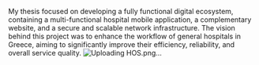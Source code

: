 My thesis focused on developing a fully functional digital ecosystem, containing a multi-functional hospital mobile application, a complementary website, and a secure and scalable network infrastructure. The vision behind this project was to enhance the workflow of general hospitals in Greece, aiming to significantly improve their efficiency, reliability, and overall service quality.
![Uploading HOS.png…]()
